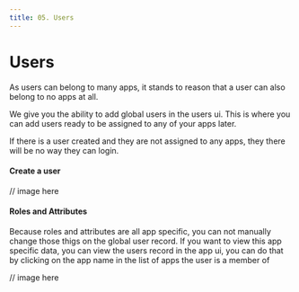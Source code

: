 ```yaml
---
title: 05. Users
---
```

# Users

As users can belong to many apps, it stands to reason that a user can also belong to no apps at all.

We give you the ability to add global users in the users ui. This is where you can add users ready to be assigned to any of your apps later.

If there is a user created and they are not assigned to any apps, they there will be no way they can login.

#### Create a user

// image here

#### Roles and Attributes

Because roles and attributes are all app specific, you can not manually change those thigs on the global user record. If you want to view this app specific data, you can view the users record in the app ui, you can do that by clicking on the app name in the list of apps the user is a member of

// image here
